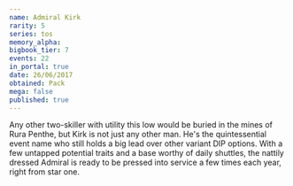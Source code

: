 ```yaml
---
name: Admiral Kirk
rarity: 5
series: tos
memory_alpha:
bigbook_tier: 7
events: 22
in_portal: true
date: 26/06/2017
obtained: Pack
mega: false
published: true
---
```


Any other two-skiller with utility this low would be buried in the mines of Rura Penthe, but Kirk is not just any other man. He's the quintessential event name who still holds a big lead over other variant DIP options. With a few untapped potential traits and a base worthy of daily shuttles, the nattily dressed Admiral is ready to be pressed into service a few times each year, right from star one.
